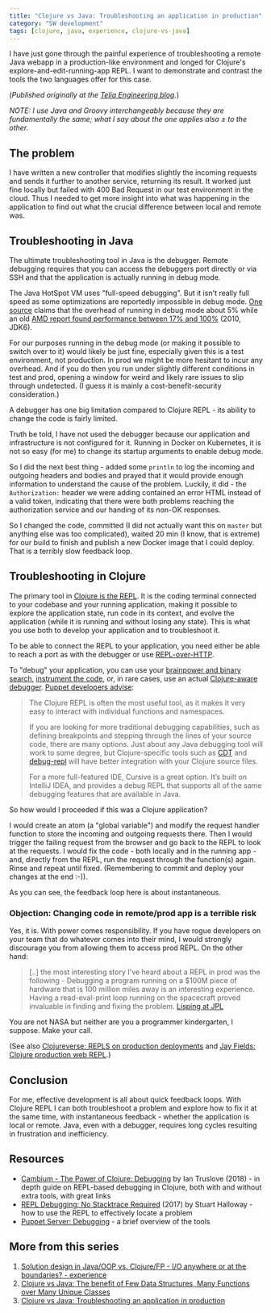 ```yaml
---
title: "Clojure vs Java: Troubleshooting an application in production"
category: "SW development"
tags: [clojure, java, experience, clojure-vs-java]
---
```


I have just gone through the painful experience of troubleshooting a remote Java webapp in a production-like environment and longed for Clojure's explore-and-edit-running-app REPL. I want to demonstrate and contrast the tools the two languages offer for this case.

<!--more-->

(_Published originally at the [Telia Engineering blog](https://engineering.telia.no/blog/clojure-vs-java-troubleshooting-prod-app)._)

_NOTE: I use Java and Groovy interchangeably because they are fundamentally the same; what I say about the one applies also ± to the other._

## The problem

I have written a new controller that modifies slightly the incoming requests and sends it further to another service, returning its result. It worked just fine locally but failed with 400 Bad Request in our test environment in the cloud. Thus I needed to get more insight into what was happening in the application to find out what the crucial difference between local and remote was.

## Troubleshooting in Java

The ultimate troubleshooting tool in Java is the debugger. Remote debugging requires that you can access the debuggers port directly or via SSH and that the application is actually running in debug mode.

The Java HotSpot VM uses "full-speed debugging". But it isn't really full speed as some optimizations are reportedly impossible in debug mode. [One source](https://stackoverflow.com/a/6491108/204205) claims that the overhead of running in debug mode about 5% while an old [AMD report found performance between 17% and 100%](https://web.archive.org/web/20160316201129/https://developer.amd.com/resources/documentation-articles/articles-whitepapers/java-performance-when-debugging-is-enabled/) (2010, JDK6).

For our purposes running in the debug mode (or making it possible to switch over to it) would likely be just fine, especially given this is a test environment, not production. In prod we might be more hesitant to incur any overhead. And if you do then you run under slightly different conditions in test and prod, opening a window for weird and likely rare issues to slip through undetected. (I guess it is mainly a cost-benefit-security consideration.)

A debugger has one big limitation compared to Clojure REPL - its ability to change the code is fairly limited.

Truth be told, I have not used the debugger because our application and infrastructure is not configured for it. Running in Docker on Kubernetes, it is not so easy (for me) to change its startup arguments to enable debug mode.

So I did the next best thing - added some `println` to log the incoming and outgoing headers and bodies and prayed that it would provide enough information to understand the cause of the problem. Luckily, it did - the `Authorization:` header we were adding contained an error HTML instead of a valid token, indicating that there were both problems reaching the authorization service and our handing of its non-OK responses.

So I changed the code, committed (I did not actually want this on `master` but anything else was too complicated), waited 20 min (I know, that is extreme) for our build to finish and publish a new Docker image that I could deploy. That is a terribly slow feedback loop.

## Troubleshooting in Clojure

The primary tool in [Clojure is the REPL](https://clojure.org/guides/repl/introduction). It is the coding terminal connected to your codebase and your running application, making it possible to explore the application state, run code in its context, and evolve the application (while it is running and without losing any state). This is what you use both to develop your application and to troubleshoot it.

To be able to connect the REPL to your application, you need either be able to reach a port as with the debugger or use [REPL-over-HTTP](https://devcenter.heroku.com/articles/debugging-clojure).

To "debug" your application, you can use your [brainpower and binary search][Stu1], [instrument the code][Cambium], or, in rare cases, use an actual [Clojure-aware debugger][CDT+Co]. [Puppet developers advise][Puppet]:

>  The Clojure REPL is often the most useful tool, as it makes it very easy to interact with individual functions and namespaces.
>
> If you are looking for more traditional debugging capabilities, such as defining breakpoints and stepping through the lines of your source code, there are many options. Just about any Java debugging tool will work to some degree, but Clojure-specific tools such as [CDT][CDT+Co] and [debug-repl][CDT+Co] will have better integration with your Clojure source files.
>
> For a more full-featured IDE, Cursive is a great option. It’s built on IntelliJ IDEA, and provides a debug REPL that supports all of the same debugging features that are available in Java.

So how would I proceeded if this was a Clojure application?

I would create an atom (a "global variable") and modify the request handler function to store the incoming and outgoing requests there. Then I would trigger the failing request from the browser and go back to the REPL to look at the requests. I would fix the code - both locally and in the running app - and, directly from the REPL, run the request through the function(s) again. Rinse and repeat until fixed. (Remembering to commit and deploy your changes at the end :-)).

As you can see, the feedback loop here is about instantaneous.

### Objection: Changing code in remote/prod app is a terrible risk

Yes, it is. With power comes responsibility. If you have rogue developers on your team that do whatever comes into their mind, I would strongly discourage you from allowing them to access prod REPL. On the other hand:

> [..] the most interesting story I've heard about a REPL in prod was the following - Debugging a program running on a $100M piece of hardware that is 100 million miles away is an interesting experience. Having a read-eval-print loop running on the spacecraft proved invaluable in finding and fixing the problem. [Lisping at JPL](http://www.flownet.com/gat/jpl-lisp.html)

You are not NASA but neither are you a programmer kindergarten, I suppose. Make your call.

(See also [Clojureverse: REPLS on production deployments](https://clojureverse.org/t/repls-on-production-deployments/3476) and [Jay Fields: Clojure production web REPL](http://blog.jayfields.com/2012/06/clojure-production-web-repl.html).)

## Conclusion

For me, effective development is all about quick feedback loops. With Clojure REPL I can both troubleshoot a problem and explore how to fix it at the same time, with instantaneous feedback - whether the application is local or remote. Java, even with a debugger, requires long cycles resulting in frustration and inefficiency.

## Resources

* [Cambium - The Power of Clojure: Debugging][Cambium] by Ian Truslove (2018) - in depth guide on REPL-based debugging in Clojure, both with and without extra tools, with great links
* [REPL Debugging: No Stacktrace Required][Stu1] (2017) by Stuart Halloway - how to use the REPL to effectively locate a problem
* [Puppet Server: Debugging][Puppet] - a brief overview of the tools

[Stu1]: http://blog.cognitect.com/blog/2017/6/5/repl-debugging-no-stacktrace-required
[Cambium]: https://cambium.consulting/articles/2018/2/8/the-power-of-clojure-debugging
[Puppet]: https://puppet.com/docs/puppetserver/6.2/dev_debugging.html
[CDT+Co]: http://georgejahad.com/clojure/cdt.html

## More from this series

1. [Solution design in Java/OOP vs. Clojure/FP - I/O anywhere or at the boundaries? - experience](/design-in-java-vs-fp/)
2. [Clojure vs Java: The benefit of Few Data Structures, Many Functions over Many Unique Classes](/clojure-vs-java-few-datastructures-over-many-objects/)
3. [Clojure vs Java: Troubleshooting an application in production](/clojure-vs-java-troubleshooting-prod-app/)
